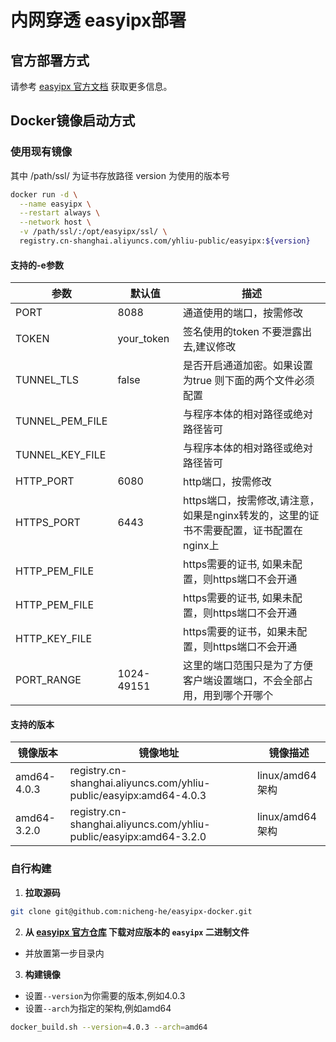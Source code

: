 # 内网穿透 easyipx部署

## 官方部署方式

请参考 [easyipx 官方文档](https://www.yuque.com/xinu/notes/mzagfszkmy1gecaf?singleDoc) 获取更多信息。

## Docker镜像启动方式

### 使用现有镜像

其中 /path/ssl/ 为证书存放路径 version 为使用的版本号

```bash
docker run -d \
  --name easyipx \
  --restart always \
  --network host \
  -v /path/ssl/:/opt/easyipx/ssl/ \
  registry.cn-shanghai.aliyuncs.com/yhliu-public/easyipx:${version}
```

#### 支持的-e参数

 参数              | 默认值        | 描述                                                  
-----------------|------------|-----------------------------------------------------
 PORT            | 8088       | 通道使用的端口，按需修改                                        
 TOKEN           | your_token | 签名使用的token 不要泄露出去,建议修改                              
 TUNNEL_TLS      | false      | 是否开启通道加密。如果设置为true 则下面的两个文件必须配置                     
 TUNNEL_PEM_FILE |            | 与程序本体的相对路径或绝对路径皆可                                   
 TUNNEL_KEY_FILE |            | 与程序本体的相对路径或绝对路径皆可                                   
 HTTP_PORT       | 6080       | http端口，按需修改                                         
 HTTPS_PORT      | 6443       | https端口，按需修改,请注意，如果是nginx转发的，这里的证书不需要配置，证书配置在nginx上 
 HTTP_PEM_FILE   |            | https需要的证书, 如果未配置，则https端口不会开通                      
 HTTP_PEM_FILE   |            | https需要的证书, 如果未配置，则https端口不会开通                      
 HTTP_KEY_FILE   |            | https需要的证书，如果未配置，则https端口不会开通                       
 PORT_RANGE      | 1024-49151 | 这里的端口范围只是为了方便客户端设置端口，不会全部占用，用到哪个开哪个                 

#### 支持的版本

 镜像版本        | 镜像地址                                                               | 镜像描述          
-------------|--------------------------------------------------------------------|---------------
 amd64-4.0.3 | registry.cn-shanghai.aliyuncs.com/yhliu-public/easyipx:amd64-4.0.3 | linux/amd64架构 
 amd64-3.2.0 | registry.cn-shanghai.aliyuncs.com/yhliu-public/easyipx:amd64-3.2.0 | linux/amd64架构 

### 自行构建

1. **拉取源码**

```bash
git clone git@github.com:nicheng-he/easyipx-docker.git
```

2. **从 [easyipx 官方仓库](https://github.com/imxiny/easyipx/) 下载对应版本的 `easyipx` 二进制文件**

- 并放置第一步目录内

3. **构建镜像**

- 设置`--version`为你需要的版本,例如4.0.3
- 设置`--arch`为指定的架构,例如amd64

```bash
docker_build.sh --version=4.0.3 --arch=amd64
```
